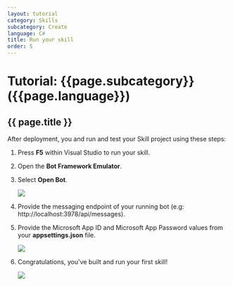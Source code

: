 ```yaml
---
layout: tutorial
category: Skills
subcategory: Create
language: C#
title: Run your skill
order: 5
---
```


# Tutorial: {{page.subcategory}} ({{page.language}})

## {{ page.title }}

After deployment, you and run and test your Skill project using these steps:

1. Press **F5** within Visual Studio to run your skill.
1. Open the **Bot Framework Emulator**.
1. Select **Open Bot**.

    ![]({{site.baseurl}}/assets/images/quickstart-virtualassistant-openbot.png)

1. Provide the messaging endpoint of your running bot (e.g: http://localhost:3978/api/messages).
1. Provide the Microsoft App ID and Microsoft App Password values from your **appsettings.json** file.

    ![]({{site.baseurl}}/assets/images/quickstart-virtualassistant-openbotmodal.png)

1. Congratulations, you've built and run your first skill!

    ![]({{site.baseurl}}/assets/images/quickstart-virtualassistant-greetingemulator.png)